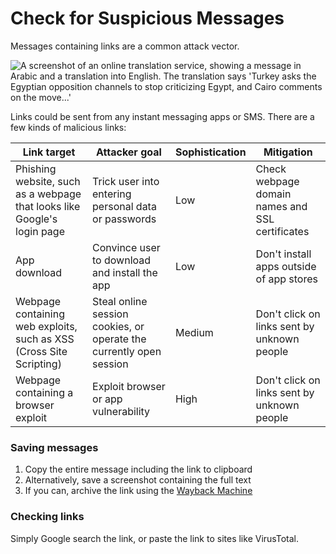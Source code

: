 # Check for Suspicious Messages

Messages containing links are a common attack vector.

![A screenshot of an online translation service, showing a message in Arabic and a translation into English. The translation says 'Turkey asks the Egyptian opposition channels to stop criticizing Egypt, and Cairo comments on the move...'](https://citizenlab.ca/wp-content/uploads/2021/12/Fig-7.png "A message containing a link that infects the target with Cytrox Predator malware. Source: Citizen Lab")

Links could be sent from any instant messaging apps or SMS. There are a few kinds of malicious links:

| Link target                                                             | Attacker goal                                                       | Sophistication | Mitigation                                      |
| ----------------------------------------------------------------------- | ------------------------------------------------------------------- | -------------- | ----------------------------------------------- |
| Phishing website, such as a webpage that looks like Google's login page | Trick user into entering personal data or passwords                 | Low            | Check webpage domain names and SSL certificates |
| App download                                                            | Convince user to download and install the app                       | Low            | Don't install apps outside of app stores        |
| Webpage containing web exploits, such as XSS (Cross Site Scripting)     | Steal online session cookies, or operate the currently open session | Medium         | Don't click on links sent by unknown people     |
| Webpage containing a browser exploit                                    | Exploit browser or app vulnerability                                | High           | Don't click on links sent by unknown people     |

### Saving messages

1. Copy the entire message including the link to clipboard
2. Alternatively, save a screenshot containing the full text
3. If you can, archive the link using the [Wayback Machine](https://web.archive.org/)

### Checking links

Simply Google search the link, or paste the link to sites like VirusTotal.
